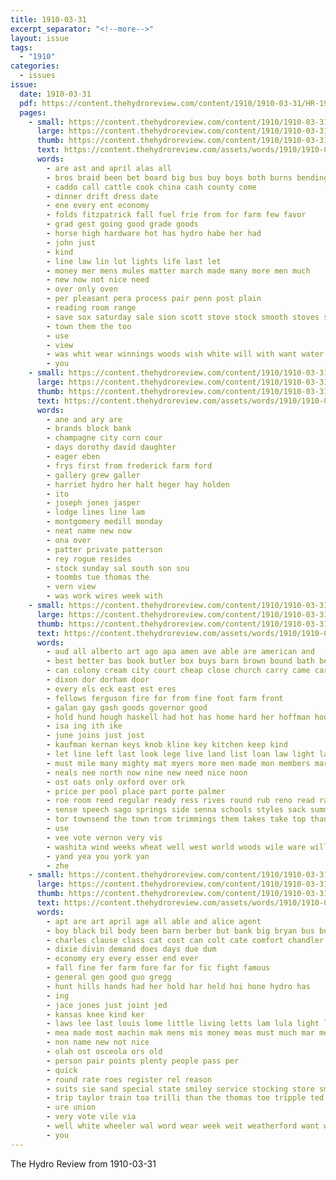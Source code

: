```yaml
---
title: 1910-03-31
excerpt_separator: "<!--more-->"
layout: issue
tags:
  - "1910"
categories:
  - issues
issue:
  date: 1910-03-31
  pdf: https://content.thehydroreview.com/content/1910/1910-03-31/HR-1910-03-31.pdf
  pages:
    - small: https://content.thehydroreview.com/content/1910/1910-03-31/small/HR-1910-03-31-01.jpg
      large: https://content.thehydroreview.com/content/1910/1910-03-31/large/HR-1910-03-31-01.jpg
      thumb: https://content.thehydroreview.com/content/1910/1910-03-31/thumbnails/HR-1910-03-31-01.jpg
      text: https://content.thehydroreview.com/assets/words/1910/1910-03-31/HR-1910-03-31-01.txt
      words:
        - are ast and april alas all
        - bros braid been bet board big bus buy boys both burns bending ben
        - caddo call cattle cook china cash county come
        - dinner drift dress date
        - ene every ent economy
        - folds fitzpatrick fall fuel frie from for farm few favor
        - grad gest going good grade goods
        - horse high hardware hot has hydro habe her had
        - john just
        - kind
        - line law lin lot lights life last let
        - money mer mens mules matter march made many more men much
        - new now not nice need
        - over only oven
        - per pleasant pera process pair penn post plain
        - reading room range
        - save sox saturday sale sion scott stove stock smooth stoves see show snow severa special sell stable store short small school
        - town them the too
        - use
        - view
        - was whit wear winnings woods wish white will with want water work wood well
        - you
    - small: https://content.thehydroreview.com/content/1910/1910-03-31/small/HR-1910-03-31-02.jpg
      large: https://content.thehydroreview.com/content/1910/1910-03-31/large/HR-1910-03-31-02.jpg
      thumb: https://content.thehydroreview.com/content/1910/1910-03-31/thumbnails/HR-1910-03-31-02.jpg
      text: https://content.thehydroreview.com/assets/words/1910/1910-03-31/HR-1910-03-31-02.txt
      words:
        - ane and ary are
        - brands block bank
        - champagne city corn cour
        - days dorothy david daughter
        - eager eben
        - frys first from frederick farm ford
        - gallery grew galler
        - harriet hydro her halt heger hay holden
        - ito
        - joseph jones jasper
        - lodge lines line lam
        - montgomery medill monday
        - neat name new now
        - ona over
        - patter private patterson
        - rey rogue resides
        - stock sunday sal south son sou
        - toombs tue thomas the
        - vern view
        - was work wires week with
    - small: https://content.thehydroreview.com/content/1910/1910-03-31/small/HR-1910-03-31-03.jpg
      large: https://content.thehydroreview.com/content/1910/1910-03-31/large/HR-1910-03-31-03.jpg
      thumb: https://content.thehydroreview.com/content/1910/1910-03-31/thumbnails/HR-1910-03-31-03.jpg
      text: https://content.thehydroreview.com/assets/words/1910/1910-03-31/HR-1910-03-31-03.txt
      words:
        - aud all alberto art ago apa amen ave able are american and
        - best better bas book butler box buys barn brown bound bath been block but baby business books
        - can colony cream city court cheap close church carry came car county carnegie cratic come care cat cana chambers choice cold colo card
        - dixon dor dorham door
        - every els eck east est eres
        - fellows ferguson fire for from fine foot farm front
        - galan gay gash goods governor good
        - hold hund hough haskell had hot has home hard her hoffman house holly half homa handsome hydro henke heen hardware hoyt
        - isa ing ith ike
        - june joins just jost
        - kaufman kernan keys knob kline key kitchen keep kind
        - let line left last look lege live land list loan law light lady lucky late little
        - must mile many mighty mat myers more men made mon members market mine matter miss miller much main morning
        - neals nee north now nine new need nice noon
        - ost oats only oxford over ork
        - price per pool place part porte palmer
        - roe room reed regular ready ress rives round rub reno read rate rast
        - sense speech sago springs side senna schools styles sack summer sain subin som see sunday store short state star suits seen sul south shape silver screen street standard shoe sui sam show spring stay special
        - tor townsend the town trom trimmings them takes take top than tom
        - use
        - vee vote vernon very vis
        - washita wind weeks wheat well west world woods wile ware will week wire water windows wear with works was wal
        - yand yea you york yan
        - zhe
    - small: https://content.thehydroreview.com/content/1910/1910-03-31/small/HR-1910-03-31-04.jpg
      large: https://content.thehydroreview.com/content/1910/1910-03-31/large/HR-1910-03-31-04.jpg
      thumb: https://content.thehydroreview.com/content/1910/1910-03-31/thumbnails/HR-1910-03-31-04.jpg
      text: https://content.thehydroreview.com/assets/words/1910/1910-03-31/HR-1910-03-31-04.txt
      words:
        - apt are art april age all able and alice agent
        - boy black bil body been barn berber but bank big bryan bus buy back brown best bert
        - charles clause class cat cost can colt cate comfort chandler ceo cheap credit chief cooper chambers
        - dixie divin demand does days due dum
        - economy ery every esser end ever
        - fall fine fer farm fore far for fic fight famous
        - general gen good guo gregg
        - hunt hills hands had her hold har held hoi hone hydro has
        - ing
        - jace jones just joint jed
        - kansas knee kind ker
        - laws lee last louis lome little living letts lam lula light lady len law leather
        - mea made most machin mak mens mis money meas must much mar men many
        - non name new not nice
        - olah ost osceola ors old
        - person pair points plenty people pass per
        - quick
        - round rate roes register rel reason
        - suits sie sand special state smiley service stocking store small suit see socks stead south sale session
        - trip taylor train toa trilli than the thomas toe tripple ted ting tender
        - ure union
        - very vote vile via
        - well white wheeler wal word wear week weit weatherford want will wells west with window was work wylie
        - you
---
```


The Hydro Review from 1910-03-31

<!--more-->

